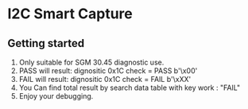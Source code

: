 
  # I2C Smart Capture
  
## Getting started

1. Only suitable for SGM 30.45 diagnostic use.
2. PASS will result: dignositic 0x1C check = PASS  b'\x00'
3. FAIL will result: dignositic 0x1C check = FAIL  b'\xXX'
4. You Can find total result by search data table with key work : "FAIL"
5. Enjoy your debugging.
  
